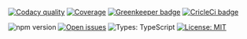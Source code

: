 [//]: # (Readme partial used by an default readme page)

[![Codacy quality](https://api.codacy.com/project/badge/Grade/b5f8bff3dbbe4abc8f581547fe8b57bb)](https://www.codacy.com/app/fifofil/nestd?utm_source=github.com&amp;utm_medium=referral&amp;utm_content=thefill/nestd&amp;utm_campaign=Badge_Grade)
[![Coverage](https://api.codacy.com/project/badge/Coverage/b5f8bff3dbbe4abc8f581547fe8b57bb)](https://www.codacy.com/app/fifofil/nestd?utm_source=github.com&utm_medium=referral&utm_content=thefill/nestd&utm_campaign=Badge_Coverage)
[![Greenkeeper badge](https://badges.greenkeeper.io/thefill/nestd.svg)](https://greenkeeper.io/)
[![CricleCi badge](https://circleci.com/gh/thefill/nestd/tree/master.svg?style=shield)](https://circleci.com/gh/thefill/nestd)

![npm version](https://img.shields.io/npm/v/nestd.svg)
[![Open issues](https://img.shields.io/github/issues-raw/thefill/nestd.svg)](https://github.com/thefill/nestd/issues)
![Types: TypeScript](https://img.shields.io/npm/types/nestd.svg)
[![License: MIT](https://img.shields.io/badge/License-MIT-yellow.svg)](https://opensource.org/licenses/MIT)
